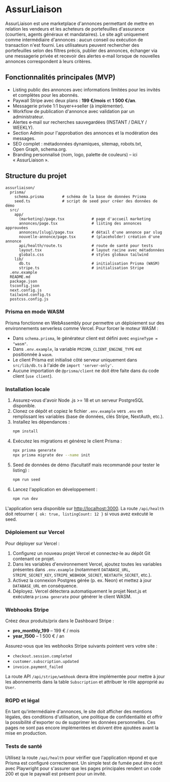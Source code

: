# AssurLiaison

AssurLiaison est une marketplace d'annonces permettant de mettre en relation les vendeurs et les acheteurs de portefeuilles d'assurance (courtiers, agents généraux et mandataires). Le site agit uniquement comme intermédiaire d'annonces : aucun conseil ou exécution de transaction n'est fourni. Les utilisateurs peuvent rechercher des portefeuilles selon des filtres précis, publier des annonces, échanger via une messagerie privée et recevoir des alertes e‑mail lorsque de nouvelles annonces correspondent à leurs critères.

## Fonctionnalités principales (MVP)

* Listing public des annonces avec informations limitées pour les invités et complètes pour les abonnés.
* Paywall Stripe avec deux plans : **199 €/mois** et **1 500 €/an**.
* Messagerie privée 1:1 buyer↔seller (à implémenter).
* Workflow de publication d'annonce avec validation par un administrateur.
* Alertes e‑mail sur recherches sauvegardées (INSTANT / DAILY / WEEKLY).
* Section Admin pour l'approbation des annonces et la modération des messages.
* SEO complet : métadonnées dynamiques, sitemap, robots.txt, Open Graph, schema.org.
* Branding personnalisé (nom, logo, palette de couleurs) – ici « AssurLiaison ».

## Structure du projet

```
assurliaison/
  prisma/
    schema.prisma        # schéma de la base de données Prisma
    seed.ts              # script de seed pour créer des données de démo
  src/
    app/
      (marketing)/page.tsx            # page d'accueil marketing
      annonces/page.tsx               # listing des annonces approuvées
      annonces/[slug]/page.tsx        # détail d'une annonce par slug
      nouvelle-annonce/page.tsx       # (placeholder) création d'une annonce
      api/health/route.ts             # route de santé pour tests
      layout.tsx                      # layout racine avec métadonnées
      globals.css                     # styles globaux tailwind
    lib/
      db.ts                           # initialisation Prisma (WASM)
      stripe.ts                       # initialisation Stripe
  .env.example
  README.md
  package.json
  tsconfig.json
  next.config.js
  tailwind.config.ts
  postcss.config.js
```

### Prisma en mode WASM

Prisma fonctionne en WebAssembly pour permettre un déploiement sur des environnements serverless comme Vercel. Pour forcer le moteur WASM :

* Dans `schema.prisma`, le générateur client est défini avec `engineType = "wasm"`.
* Dans `.env.example`, la variable `PRISMA_CLIENT_ENGINE_TYPE` est positionnée à `wasm`.
* Le client Prisma est initialisé côté serveur uniquement dans `src/lib/db.ts` à l'aide de `import 'server-only'`.
* Aucune importation de `@prisma/client` ne doit être faite dans du code client (`use client`).

### Installation locale

1. Assurez‑vous d'avoir Node .js >= 18 et un serveur PostgreSQL disponible.
2. Clonez ce dépôt et copiez le fichier `.env.example` vers `.env` en remplissant les variables (base de données, clés Stripe, NextAuth, etc.).
3. Installez les dépendances :
   ```bash
   npm install
   ```
4. Exécutez les migrations et générez le client Prisma :
   ```bash
   npx prisma generate
   npx prisma migrate dev --name init
   ```
5. Seed de données de démo (facultatif mais recommandé pour tester le listing) :
   ```bash
   npm run seed
   ```
6. Lancez l'application en développement :
   ```bash
   npm run dev
   ```

L'application sera disponible sur [http://localhost:3000](http://localhost:3000). La route `/api/health` doit retourner `{ ok: true, listingCount: 12 }` si vous avez exécuté le seed.

### Déploiement sur Vercel

Pour déployer sur Vercel :

1. Configurez un nouveau projet Vercel et connectez‑le au dépôt Git contenant ce projet.
2. Dans les variables d'environnement Vercel, ajoutez toutes les variables présentes dans `.env.example` (notamment `DATABASE_URL`, `STRIPE_SECRET_KEY`, `STRIPE_WEBHOOK_SECRET`, `NEXTAUTH_SECRET`, etc.).
3. Activez la connexion Postgres gérée (p. ex. Neon) et mettez à jour `DATABASE_URL` en conséquence.
4. Déployez. Vercel détectera automatiquement le projet Next.js et exécutera `prisma generate` pour générer le client WASM.

### Webhooks Stripe

Créez deux produits/prix dans le Dashboard Stripe :

* **pro_monthly_199** – 199 € / mois
* **year_1500** – 1 500 € / an

Assurez‑vous que les webhooks Stripe suivants pointent vers votre site :

* `checkout.session.completed`
* `customer.subscription.updated`
* `invoice.payment_failed`

La route API `/api/stripe/webhook` devra être implémentée pour mettre à jour les abonnements dans la table `Subscription` et attribuer le rôle approprié au `User`.

### RGPD et légal

En tant qu'intermédiaire d'annonces, le site doit afficher des mentions légales, des conditions d'utilisation, une politique de confidentialité et offrir la possibilité d'exporter ou de supprimer les données personnelles. Ces pages ne sont pas encore implémentées et doivent être ajoutées avant la mise en production.

### Tests de santé

Utilisez la route `/api/health` pour vérifier que l'application répond et que Prisma est configuré correctement. Un simple test de fumée peut être écrit avec Playwright pour s'assurer que les pages principales rendent un code 200 et que le paywall est présent pour un invité.